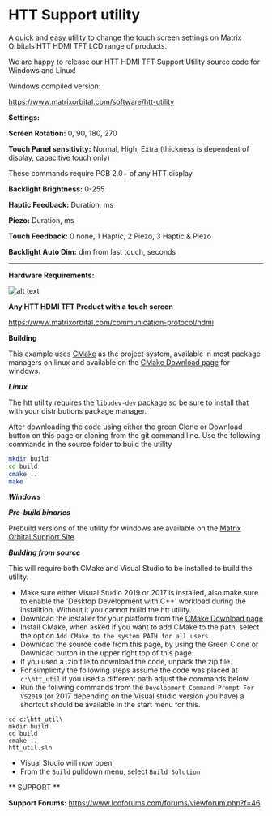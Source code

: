# HTT Support utility

A quick and easy utility to change the touch screen settings on Matrix Orbitals HTT HDMI TFT LCD range of products.

We are happy to release our HTT HDMI TFT Support Utility source code for Windows and Linux!

Windows compiled version:


https://www.matrixorbital.com/software/htt-utility


**Settings:**

**Screen Rotation:** 0, 90, 180, 270

**Touch Panel sensitivity:** Normal, High, Extra (thickness is dependent of display, capacitive touch only)

These commands require PCB 2.0+ of any HTT display

**Backlight Brightness:** 0-255

**Haptic Feedback:**  Duration, ms

**Piezo:** Duration, ms

**Touch Feedback:** 0 none, 1 Haptic, 2 Piezo, 3 Haptic & Piezo

**Backlight Auto Dim:** dim from last touch, seconds

------------------------------------------------------------------

**Hardware Requirements:**

![alt text](https://www.matrixorbital.com/image/cache/catalog/products/HTT50A-TPR_650-300x300.jpg)

**Any HTT HDMI TFT Product with a touch screen**

https://www.matrixorbital.com/communication-protocol/hdmi


**Building**

This example uses [CMake](https://www.cmake.org) as the project system, available in most package managers on linux and available on the [CMake Download page](https://cmake.org/download/) for windows.

***Linux***

The htt utility requires the `libudev-dev` package so be sure to install that with your distributions package manager.

After downloading the code using either the green Clone or Download button on this page or cloning from the git command line. Use the following commands in the source folder to build the utility

```bash
mkdir build
cd build
cmake ..
make 
```

***Windows***

***Pre-build binaries***

Prebuild versions of the utility for windows are available on the [Matrix Orbital Support Site](https://www.matrixorbital.com/software/htt-utility).

***Building from source***

This will require both CMake and Visual Studio to be installed to build the utility.

- Make sure either Visual Studio 2019 or 2017 is installed, also make sure to enable the 'Desktop Development with C++' workload during the installtion. Without it you cannot build the htt utility. 
- Download the installer for your platform from the [CMake Download page](https://cmake.org/download/)
- Install CMake, when asked if you want to add CMake to the path, select the option `Add CMake to the system PATH for all users` 
- Download the source code from this page, by using the Green Clone or Download button in the upper right top of this page.
- If you used a .zip file to download the code, unpack the zip file.
- For simplicity the following steps assume the code was placed at `c:\htt_util` if you used a different path adjust the commands below
- Run the follwing commands from the `Development Command Prompt For VS2019` (or 2017 depending on the Visual studio version you have) a shortcut should be available in the start menu for this.
```
cd c:\htt_util\
mkdir build
cd build
cmake ..
htt_util.sln
```
- Visual Studio will now open 
- From the `Build` pulldown menu, select `Build Solution`

** SUPPORT **

**Support Forums:**  https://www.lcdforums.com/forums/viewforum.php?f=46



